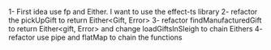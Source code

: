 1- First idea use fp and Either. I want to use the effect-ts library
2- refactor the pickUpGift to return Either<Gift, Error>
3- refactor findManufacturedGift to return Either<gift, Error> and change loadGiftsInSleigh to chain Eithers
4- refactor use pipe and flatMap to chain the functions
